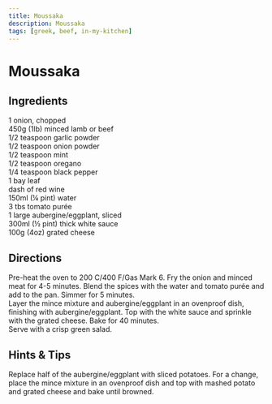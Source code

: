 ```yaml
---
title: Moussaka
description: Moussaka
tags: [greek, beef, in-my-kitchen]
---
```


# Moussaka

## Ingredients
1 onion, chopped  
450g (1lb) minced lamb or beef  
1/2 teaspoon garlic powder  
1/2 teaspoon onion powder  
1/2 teaspoon mint  
1/2 teaspoon oregano  
1/4 teaspoon black pepper  
1 bay leaf  
dash of red wine  
150ml (¼ pint) water  
3 tbs tomato purée  
1 large aubergine/eggplant, sliced  
300ml (½ pint) thick white sauce  
100g (4oz) grated cheese

## Directions
Pre-heat the oven to 200 C/400 F/Gas Mark 6. Fry the onion and minced meat for 4-5 minutes. Blend the spices with the water and tomato purée and add to the pan. Simmer for 5 minutes.  
Layer the mince mixture and aubergine/eggplant in an ovenproof dish, finishing with aubergine/eggplant. Top with the white sauce and sprinkle with the grated cheese. Bake for 40 minutes.  
Serve with a crisp green salad.

## Hints & Tips
Replace half of the aubergine/eggplant with sliced potatoes. For a change, place the mince mixture in an ovenproof dish and top with mashed potato and grated cheese and bake until browned.